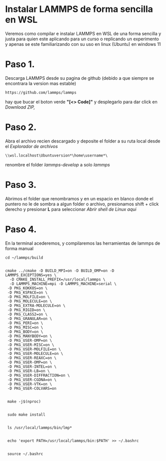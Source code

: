 # Instalar LAMMPS de forma sencilla en WSL
Veremos como compilar e instalar LAMMPS en WSL de una forma sencilla y justa para quien este aplicando para un curso o replicando un experimento y apenas se este familiarizando con su uso en linux (Ubuntu) en windows 11

# **Paso 1.**
Descarga LAMMPS desde su pagina de github (debido a que siempre se encontrara la version mas estable)

    https://github.com/lammps/lammps

hay que bucar el boton verde **"[<> Code]"** y desplegarlo para dar click en *Download ZIP,*

# **Paso 2.**
Abra el archivo recien descargado y deposite el folder a su ruta local desde el _Explorador de archivos_ 

    \\wsl.localhost\Ubuntuversion*\home\username*\

renombre el folder _lammps-develop_ a solo *lammps*

# **Paso 3.**
Abrimos el folder que renombramos y en un espacio en blanco donde el puntero no le de sombra a algun folder o archivo, presionamos shift + click derecho y presionar **L** para seleccionar _Abrir shell de Linux aqui_ 

# **Paso 4.**
En la terminal acederemos, y compilaremos las herramientas de lammps de forma manual

    cd ~/lammps/build


    cmake ../cmake -D BUILD_MPI=on -D BUILD_OMP=on -D LAMMPS_EXCEPTIONS=yes \
      -D CMAKE_INSTALL_PREFIX=/usr/local/lammps \
      -D LAMMPS_MACHINE=mpi -D LAMMPS_MACHINE=serial \
     -D PKG_KOKKOS=on \
     -D PKG_KSPACE=on \
     -D PKG_MOLFILE=on \
     -D PKG_MOLECULE=on \
     -D PKG_EXTRA-MOLECULE=on \
     -D PKG_RIGID=on \
     -D PKG_CLASS2=on \
     -D PKG_GRANULAR=on \
     -D PKG_PERI=on \
     -D PKG_MISC=on \
     -D PKG_BODY=on \
     -D PKG_MANYBODY=on \
     -D PKG_USER-OMP=on \
     -D PKG_USER-MISC=on \
     -D PKG_USER-MOLFILE=on \
     -D PKG_USER-MOLECULE=on \
     -D PKG_USER-REAXC=on \
     -D PKG_USER-OMP=on \
     -D PKG_USER-INTEL=on \
     -D PKG_USER-LB=on \
     -D PKG_USER-DIFFRACTION=on \
     -D PKG_USER-CGDNA=on \
     -D PKG_USER-VTK=on \
     -D PKG_USER-COLVARS=on


     make -j$(nproc)


     sudo make install


     ls /usr/local/lammps/bin/lmp*


     echo 'export PATH=/usr/local/lammps/bin:$PATH' >> ~/.bashrc


     source ~/.bashrc

